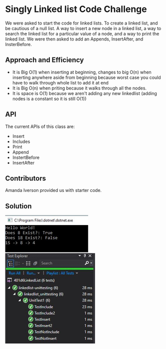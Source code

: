 <!--
1-14-19 9:00-11:00
1-14-19 8:00 - 10:30

-->

# Singly Linked list Code Challenge

We were asked to start the code for linked lists. To create a linked list, and be cautious of a null list. A way to insert a new node in a linked list, a way to search the linked list for a particular value of a node, and a way to print the linked list.
We were then asked to add an Appends, InsertAfter, and InsterBefore.

## Approach and Efficiency

- It is Big O(1) when inserting at beginning, changes to big O(n) when inserting anywhere aside from beginning because worst case you could have to walk through whole list to add it at end
- It is Big O(n) when priting because it walks through all the nodes.
- It is space is O(1) because we aren't adding any new linkedlist (adding nodes is a constant so it is still O(1))

## API

The current APIs of this class are: 
- Insert
- Includes
- Print
- Append
- InstertBefore
- InsertAfter

## Contributors

Amanda Iverson provided us with starter code.

## Solution
![happyCase](../../../assets/CodeChall5Console.JPG)
![testsPass](../../../assets/CodeChall5test.JPG)
